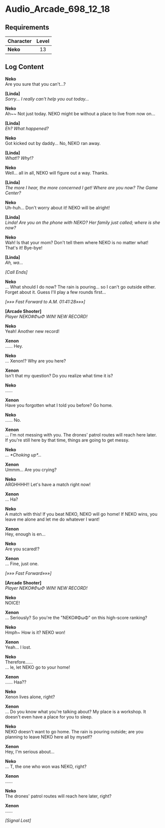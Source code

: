 # Audio_Arcade_698_12_18
## Requirements
|Character|Level|
|---------|:---:|
|**Neko** | 13  |

## Log Content
**Neko**<br>
Are you sure that you can't...?

**[Linda]**<br>
*Sorry... I really can't help you out today...*

**Neko**<br>
Ah~~ Not just today. NEKO might be without a place to live from now on...

**[Linda]**<br>
*Eh? What happened?*

**Neko**<br>
Got kicked out by daddy... No, NEKO ran away.

**[Linda]**<br>
*What!? Why!?*

**Neko**<br>
Well... all in all, NEKO will figure out a way. Thanks.

**[Linda]**<br>
*The more I hear, the more concerned I get! Where are you now? The Game Center?*

**Neko**<br>
Uh\-huh... Don't worry about it! NEKO will be alright!

**[Linda]**<br>
*Linda! Are you on the phone with NEKO? Her family just called; where is she now?*

**Neko**<br>
Wah! Is that your mom? Don't tell them where NEKO is no matter what! That's it! Bye\-bye!

**[Linda]**<br>
*Ah, wa...*

*[Call Ends]*

**Neko**<br>
... What should I do now? The rain is pouring... so I can't go outside either.<br>
Forget about it. Guess I'll play a few rounds first...

*[»»» Fast Forward to A.M. 01:41:28»»»]*

**[Arcade Shooter]**<br>
*Player NEKO\#ΦωΦ WIN! NEW RECORD!*

**Neko**<br>
Yeah! Another new record!

**Xenon**<br>
...... Hey.

**Neko**<br>
... Xenon!? Why are you here?

**Xenon**<br>
Isn't that my question? Do you realize what time it is?

**Neko**<br>
......

**Xenon**<br>
Have you forgotten what I told you before? Go home.

**Neko**<br>
...... No.

**Xenon**<br>
... I'm not messing with you. The drones' patrol routes will reach here later. If you're still here by that time, things are going to get messy.

**Neko**<br>
*... \*Choking up\*...*

**Xenon**<br>
Ummm... Are you crying?

**Neko**<br>
ARGHHHH!! Let's have a match right now!

**Xenon**<br>
... Ha?

**Neko**<br>
A match with this! If you beat NEKO, NEKO will go home! If NEKO wins, you leave me alone and let me do whatever I want!

**Xenon**<br>
Hey, enough is en...

**Neko**<br>
Are you scared!?

**Xenon**<br>
... Fine, just one.

*[»»» Fast Forward»»»]*

**[Arcade Shooter]**<br>
*Player NEKO\#ΦωΦ WIN! NEW RECORD!*

**Neko**<br>
NOICE!

**Xenon**<br>
... Seriously? So you're the "NEKO\#ΦωΦ" on this high\-score ranking?

**Neko**<br>
Hmph~ How is it? NEKO won!

**Xenon**<br>
Yeah... I lost.

**Neko**<br>
Therefore......<br>
... le, let NEKO go to your home!

**Xenon**<br>
...... Haa??

**Neko**<br>
Xenon lives alone, right?

**Xenon**<br>
... Do you know what you're talking about? My place is a workshop. It doesn't even have a place for you to sleep.

**Neko**<br>
NEKO doesn't want to go home. The rain is pouring outside; are you planning to leave NEKO here all by myself?

**Xenon**<br>
Hey, I'm serious about...

**Neko**<br>
... T, the one who won was NEKO, right?

**Xenon**<br>
......

**Neko**<br>
The drones' patrol routes will reach here later, right?

**Xenon**<br>
......

*[Signal Lost]*
